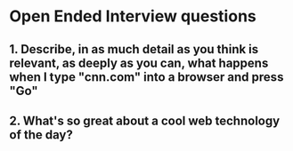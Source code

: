 # Open Ended Interview questions

## 1. Describe, in as much detail as you think is relevant, as deeply as you can, what happens when I type "cnn.com" into a browser and press "Go"

## 2. What's so great about a cool web technology of the day?
